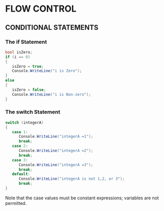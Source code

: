 # FLOW CONTROL

## CONDITIONAL STATEMENTS

### The if Statement

```cs
bool isZero;
if (i == 0)
{
   isZero = true;
   Console.WriteLine("i is Zero");
}
else
{
   isZero = false;
   Console.WriteLine("i is Non-zero");
}
```


### The switch Statement

```cs
switch (integerA)
{
   case 1:
      Console.WriteLine("integerA =1");
      break;
   case 2:
      Console.WriteLine("integerA =2");
      break;
   case 3:
      Console.WriteLine("integerA =3");
      break;
   default:
      Console.WriteLine("integerA is not 1,2, or 3");
      break;
}
```

Note that the case values must be constant expressions; variables are not permitted.
